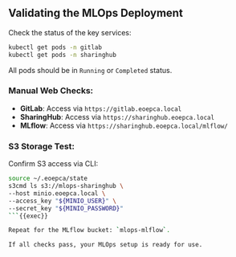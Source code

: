 ## Validating the MLOps Deployment

Check the status of the key services:

```bash
kubectl get pods -n gitlab
kubectl get pods -n sharinghub
````

All pods should be in `Running` or `Completed` status.

### Manual Web Checks:

- **GitLab**: Access via `https://gitlab.eoepca.local`
- **SharingHub**: Access via `https://sharinghub.eoepca.local`
- **MLflow**: Access via `https://sharinghub.eoepca.local/mlflow/`
    

### S3 Storage Test:

Confirm S3 access via CLI:

```bash
source ~/.eoepca/state
s3cmd ls s3://mlops-sharinghub \
--host minio.eoepca.local \
--access_key "${MINIO_USER}" \
--secret_key "${MINIO_PASSWORD}"
```{{exec}}

Repeat for the MLflow bucket: `mlops-mlflow`.

If all checks pass, your MLOps setup is ready for use.